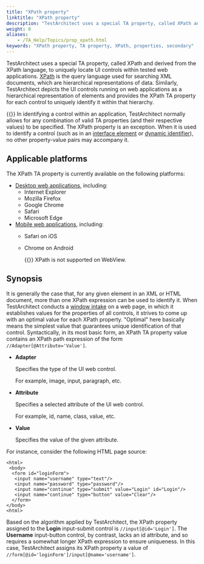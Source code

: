 ```yaml
--- 
title: "XPath property"
linktitle: "XPath property"
description: "TestArchitect uses a special TA property, called XPath and derived from the XPath language, to uniquely locate UI controls within tested web applications."
weight: 8
aliases: 
    - /TA_Help/Topics/prop_xpath.html
keywords: "XPath property, TA property, XPath, properties, secondary"
---
```


TestArchitect uses a special TA property, called XPath and derived from the XPath language, to uniquely locate UI controls within tested web applications. [XPath](https://www.w3schools.com/xml/xpath_syntax.asp) is the query language used for searching XML documents, which are hierarchical representations of data. Similarly, TestArchitect depicts the UI controls running on web applications as a hierarchical representation of elements and provides the XPath TA property for each control to uniquely identify it within that hierarchy.

{{<important>}} In identifying a control within an application, TestArchitect normally allows for any combination of valid TA properties \(and their respective values\) to be specified. The XPath property is an exception. When it is used to identify a control \(such as in an [interface element](/TA_Glossary/Topics/glossaryInterfaceElement.html) or [dynamic identifier](/TA_Glossary/Topics/glossaryDynamicIdentifier.html)\), no other property-value pairs may accompany it.

## Applicable platforms

The XPath TA property is currently available on the following platforms:

-   [Desktop web applications](/TA_Automation/Topics/Web_automation.html), including:
    -   Internet Explorer
    -   Mozilla Firefox
    -   Google Chrome
    -   Safari
    -   Microsoft Edge
-   [Mobile web applications](/TA_Automation/Topics/aut_app_testing_mobile_web.html), including:
    -   Safari on iOS
    -   Chrome on Android

        {{<restriction>}} XPath is not supported on WebView.


## Synopsis

It is generally the case that, for any given element in an XML or HTML document, more than one XPath expression can be used to identify it. When TestArchitect conducts a [window intake](/TA_Glossary/Topics/glossaryWindowIntake.html) on a web page, in which it establishes values for the properties of all controls, it strives to come up with an optimal value for each XPath property. "Optimal" here basically means the simplest value that guarantees unique identification of that control. Syntactically, in its most basic form, an XPath TA property value contains an XPath path expression of the form `//Adapter[@Attribute='Value']`.

-   **Adapter**

    Specifies the type of the UI web control.

    For example, image, input, paragraph, etc.

-   **Attribute**

    Specifies a selected attribute of the UI web control.

    For example, id, name, class, value, etc.

-   **Value**

    Specifies the value of the given attribute.


For instance, consider the following HTML page source:

```
<html>
 <body>
  <form id="loginForm">
   <input name="username" type="text"/>
   <input name="password" type="password"/>
   <input name="continue" type="submit" value="Login" id="Login"/>
   <input name="continue" type="button" value="Clear"/>
  </form>
</body>
<html>
```

Based on the algorithm applied by TestArchitect, the XPath property assigned to the **Login** input-submit control is `//input[@id='Login']`. The **Username** input-button control, by contrast, lacks an id attribute, and so requires a somewhat longer XPath expression to ensure uniqueness. In this case, TestArchitect assigns its XPath property a value of `//form[@id='loginForm']/input[@name='username']`.


